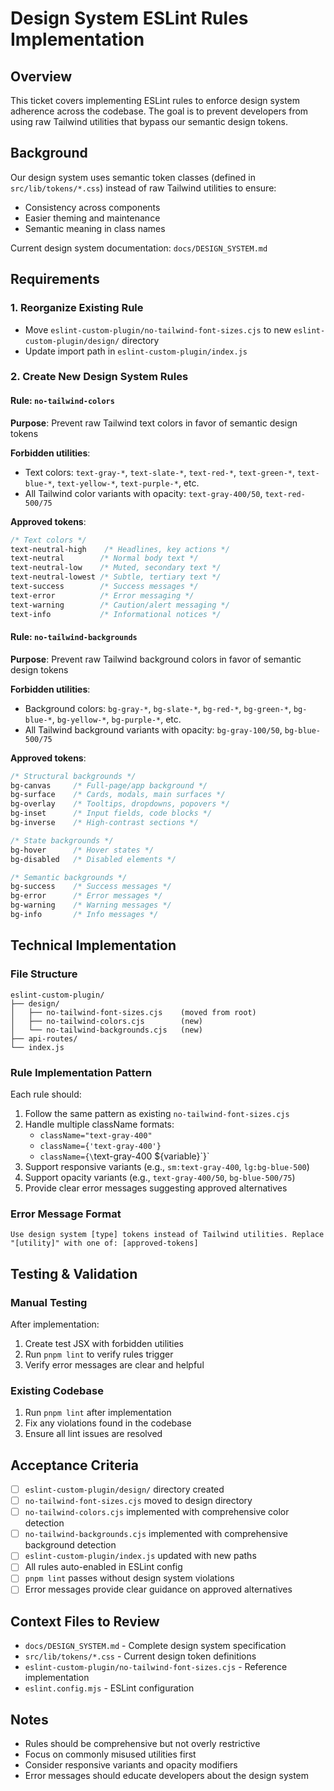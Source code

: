 # Design System ESLint Rules Implementation

## Overview

This ticket covers implementing ESLint rules to enforce design system adherence across the codebase. The goal is to prevent developers from using raw Tailwind utilities that bypass our semantic design tokens.

## Background

Our design system uses semantic token classes (defined in `src/lib/tokens/*.css`) instead of raw Tailwind utilities to ensure:
- Consistency across components
- Easier theming and maintenance
- Semantic meaning in class names

Current design system documentation: `docs/DESIGN_SYSTEM.md`

## Requirements

### 1. Reorganize Existing Rule
- Move `eslint-custom-plugin/no-tailwind-font-sizes.cjs` to new `eslint-custom-plugin/design/` directory
- Update import path in `eslint-custom-plugin/index.js`

### 2. Create New Design System Rules

#### Rule: `no-tailwind-colors`
**Purpose**: Prevent raw Tailwind text colors in favor of semantic design tokens

**Forbidden utilities**: 
- Text colors: `text-gray-*`, `text-slate-*`, `text-red-*`, `text-green-*`, `text-blue-*`, `text-yellow-*`, `text-purple-*`, etc.
- All Tailwind color variants with opacity: `text-gray-400/50`, `text-red-500/75`

**Approved tokens**:
```css
/* Text colors */
text-neutral-high    /* Headlines, key actions */
text-neutral        /* Normal body text */
text-neutral-low    /* Muted, secondary text */
text-neutral-lowest /* Subtle, tertiary text */
text-success        /* Success messages */
text-error          /* Error messaging */
text-warning        /* Caution/alert messaging */
text-info           /* Informational notices */
```

#### Rule: `no-tailwind-backgrounds`
**Purpose**: Prevent raw Tailwind background colors in favor of semantic design tokens

**Forbidden utilities**:
- Background colors: `bg-gray-*`, `bg-slate-*`, `bg-red-*`, `bg-green-*`, `bg-blue-*`, `bg-yellow-*`, `bg-purple-*`, etc.
- All Tailwind background variants with opacity: `bg-gray-100/50`, `bg-blue-500/75`

**Approved tokens**:
```css
/* Structural backgrounds */
bg-canvas     /* Full-page/app background */
bg-surface    /* Cards, modals, main surfaces */
bg-overlay    /* Tooltips, dropdowns, popovers */
bg-inset      /* Input fields, code blocks */
bg-inverse    /* High-contrast sections */

/* State backgrounds */
bg-hover      /* Hover states */
bg-disabled   /* Disabled elements */

/* Semantic backgrounds */
bg-success    /* Success messages */
bg-error      /* Error messages */
bg-warning    /* Warning messages */
bg-info       /* Info messages */
```

## Technical Implementation

### File Structure
```
eslint-custom-plugin/
├── design/
│   ├── no-tailwind-font-sizes.cjs    (moved from root)
│   ├── no-tailwind-colors.cjs        (new)
│   └── no-tailwind-backgrounds.cjs   (new)
├── api-routes/
└── index.js
```

### Rule Implementation Pattern
Each rule should:
1. Follow the same pattern as existing `no-tailwind-font-sizes.cjs`
2. Handle multiple className formats:
   - `className="text-gray-400"`
   - `className={'text-gray-400'}`
   - `className={\`text-gray-400 ${variable}\`}`
3. Support responsive variants (e.g., `sm:text-gray-400`, `lg:bg-blue-500`)
4. Support opacity variants (e.g., `text-gray-400/50`, `bg-blue-500/75`)
5. Provide clear error messages suggesting approved alternatives

### Error Message Format
```
Use design system [type] tokens instead of Tailwind utilities. Replace "[utility]" with one of: [approved-tokens]
```

## Testing & Validation

### Manual Testing
After implementation:
1. Create test JSX with forbidden utilities
2. Run `pnpm lint` to verify rules trigger
3. Verify error messages are clear and helpful

### Existing Codebase
1. Run `pnpm lint` after implementation
2. Fix any violations found in the codebase
3. Ensure all lint issues are resolved

## Acceptance Criteria

- [ ] `eslint-custom-plugin/design/` directory created
- [ ] `no-tailwind-font-sizes.cjs` moved to design directory
- [ ] `no-tailwind-colors.cjs` implemented with comprehensive color detection
- [ ] `no-tailwind-backgrounds.cjs` implemented with comprehensive background detection
- [ ] `eslint-custom-plugin/index.js` updated with new paths
- [ ] All rules auto-enabled in ESLint config
- [ ] `pnpm lint` passes without design system violations
- [ ] Error messages provide clear guidance on approved alternatives

## Context Files to Review

- `docs/DESIGN_SYSTEM.md` - Complete design system specification
- `src/lib/tokens/*.css` - Current design token definitions
- `eslint-custom-plugin/no-tailwind-font-sizes.cjs` - Reference implementation
- `eslint.config.mjs` - ESLint configuration

## Notes

- Rules should be comprehensive but not overly restrictive
- Focus on commonly misused utilities first
- Consider responsive variants and opacity modifiers
- Error messages should educate developers about the design system